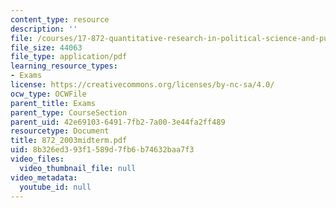 ```yaml
---
content_type: resource
description: ''
file: /courses/17-872-quantitative-research-in-political-science-and-public-policy-spring-2004/8b326ed393f1589d7fb6b74632baa7f3_872_2003midterm.pdf
file_size: 44063
file_type: application/pdf
learning_resource_types:
- Exams
license: https://creativecommons.org/licenses/by-nc-sa/4.0/
ocw_type: OCWFile
parent_title: Exams
parent_type: CourseSection
parent_uid: 42e69103-6491-7fb2-7a00-3e44fa2ff489
resourcetype: Document
title: 872_2003midterm.pdf
uid: 8b326ed3-93f1-589d-7fb6-b74632baa7f3
video_files:
  video_thumbnail_file: null
video_metadata:
  youtube_id: null
---
```

